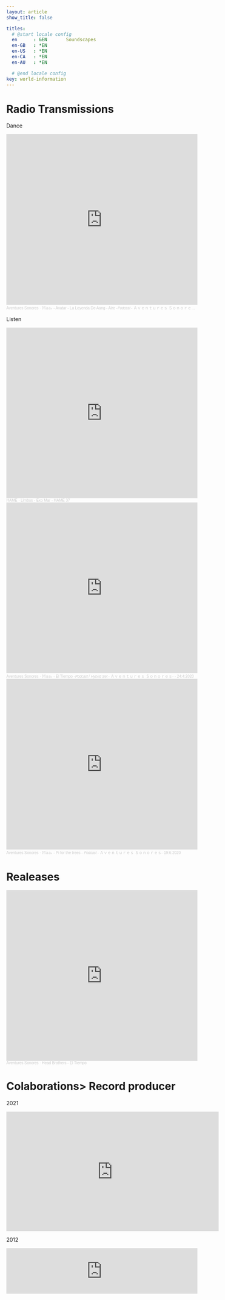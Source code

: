 ```yaml
---
layout: article
show_title: false

titles:
  # @start locale config
  en      : &EN       Soundscapes
  en-GB   : *EN
  en-US   : *EN
  en-CA   : *EN
  en-AU   : *EN

  # @end locale config
key: world-information
---
```


# Radio Transmissions 

Dance 

<iframe width="100%" height="450" scrolling="no" frameborder="no" allow="autoplay" src="https://w.soundcloud.com/player/?url=https%3A//api.soundcloud.com/tracks/978035005&color=%230013ff&auto_play=false&hide_related=true&show_comments=false&show_user=true&show_reposts=false&show_teaser=false&visual=true"></iframe><div style="font-size: 10px; color: #cccccc;line-break: anywhere;word-break: normal;overflow: hidden;white-space: nowrap;text-overflow: ellipsis; font-family: Interstate,Lucida Grande,Lucida Sans Unicode,Lucida Sans,Garuda,Verdana,Tahoma,sans-serif;font-weight: 100;"><a href="https://soundcloud.com/aventuresonores" title="Aventures Sonores" target="_blank" style="color: #cccccc; text-decoration: none;">Aventures Sonores</a> · <a href="https://soundcloud.com/aventuresonores/avatar-la-leyenda-de-aang-aire-aventures-sonores-3112021" title="𝕄𝕒𝕒𝓇 - Avatar - La Leyenda De Aang - Aire  -𝘗𝘰𝘥𝘤𝘢𝘴𝘵 - Ａｖｅｎｔｕｒｅｓ Ｓｏｎｏｒｅｓ - 31:1:2021" target="_blank" style="color: #cccccc; text-decoration: none;">𝕄𝕒𝕒𝓇 - Avatar - La Leyenda De Aang - Aire  -𝘗𝘰𝘥𝘤𝘢𝘴𝘵 - Ａｖｅｎｔｕｒｅｓ Ｓｏｎｏｒｅｓ - 31:1:2021</a></div>

Listen 

<iframe width="100%" height="450" scrolling="no" frameborder="no" allow="autoplay" src="https://w.soundcloud.com/player/?url=https%3A//api.soundcloud.com/tracks/968769046&color=%230013ff&auto_play=false&hide_related=true&show_comments=false&show_user=true&show_reposts=false&show_teaser=false&visual=true"></iframe><div style="font-size: 10px; color: #cccccc;line-break: anywhere;word-break: normal;overflow: hidden;white-space: nowrap;text-overflow: ellipsis; font-family: Interstate,Lucida Grande,Lucida Sans Unicode,Lucida Sans,Garuda,Verdana,Tahoma,sans-serif;font-weight: 100;"><a href="https://soundcloud.com/hamefreq" title="HAME" target="_blank" style="color: #cccccc; text-decoration: none;">HAME</a> · <a href="https://soundcloud.com/hamefreq/limbus-exo-mar-hame-edit" title="Limbus - Exo Mar - HAME 37" target="_blank" style="color: #cccccc; text-decoration: none;">Limbus - Exo Mar - HAME 37</a></div>


<iframe width="100%" height="450" scrolling="no" frameborder="no" allow="autoplay" src="https://w.soundcloud.com/player/?url=https%3A//api.soundcloud.com/tracks/808255549&color=%230013ff&auto_play=false&hide_related=true&show_comments=false&show_user=true&show_reposts=false&show_teaser=false&visual=true"></iframe><div style="font-size: 10px; color: #cccccc;line-break: anywhere;word-break: normal;overflow: hidden;white-space: nowrap;text-overflow: ellipsis; font-family: Interstate,Lucida Grande,Lucida Sans Unicode,Lucida Sans,Garuda,Verdana,Tahoma,sans-serif;font-weight: 100;"><a href="https://soundcloud.com/aventuresonores" title="Aventures Sonores" target="_blank" style="color: #cccccc; text-decoration: none;">Aventures Sonores</a> · <a href="https://soundcloud.com/aventuresonores/hybrid-set-el-tiempo-httpwarrolive-2442020" title="𝕄𝕒𝕒𝓇 - El Tiempo -𝘗𝘰𝘥𝘤𝘢𝘴𝘵 / 𝘏𝘺𝘣𝘳𝘪𝘥 𝘚𝘦𝘵 - Ａｖｅｎｔｕｒｅｓ Ｓｏｎｏｒｅｓ-  - 24:4:2020" target="_blank" style="color: #cccccc; text-decoration: none;">𝕄𝕒𝕒𝓇 - El Tiempo -𝘗𝘰𝘥𝘤𝘢𝘴𝘵 / 𝘏𝘺𝘣𝘳𝘪𝘥 𝘚𝘦𝘵 - Ａｖｅｎｔｕｒｅｓ Ｓｏｎｏｒｅｓ-  - 24:4:2020</a></div>

<iframe width="100%" height="450" scrolling="no" frameborder="no" allow="autoplay" src="https://w.soundcloud.com/player/?url=https%3A//api.soundcloud.com/tracks/868915201&color=%230013ff&auto_play=false&hide_related=true&show_comments=false&show_user=true&show_reposts=false&show_teaser=false&visual=true"></iframe><div style="font-size: 10px; color: #cccccc;line-break: anywhere;word-break: normal;overflow: hidden;white-space: nowrap;text-overflow: ellipsis; font-family: Interstate,Lucida Grande,Lucida Sans Unicode,Lucida Sans,Garuda,Verdana,Tahoma,sans-serif;font-weight: 100;"><a href="https://soundcloud.com/aventuresonores" title="Aventures Sonores" target="_blank" style="color: #cccccc; text-decoration: none;">Aventures Sonores</a> · <a href="https://soundcloud.com/aventuresonores/aventures-sonores-pi-warrolive-1962020" title="𝕄𝕒𝕒𝓇 - Pi for the trees - 𝘗𝘰𝘥𝘤𝘢𝘴𝘵  - Ａｖｅｎｔｕｒｅｓ Ｓｏｎｏｒｅｓ- 19:6:2020" target="_blank" style="color: #cccccc; text-decoration: none;">𝕄𝕒𝕒𝓇 - Pi for the trees - 𝘗𝘰𝘥𝘤𝘢𝘴𝘵  - Ａｖｅｎｔｕｒｅｓ Ｓｏｎｏｒｅｓ- 19:6:2020</a></div>



# Realeases  

<iframe width="100%" height="450" scrolling="no" frameborder="no" allow="autoplay" src="https://w.soundcloud.com/player/?url=https%3A//api.soundcloud.com/playlists/1006884346&color=%230013ff&auto_play=false&hide_related=true&show_comments=false&show_user=true&show_reposts=false&show_teaser=false&visual=true"></iframe><div style="font-size: 10px; color: #cccccc;line-break: anywhere;word-break: normal;overflow: hidden;white-space: nowrap;text-overflow: ellipsis; font-family: Interstate,Lucida Grande,Lucida Sans Unicode,Lucida Sans,Garuda,Verdana,Tahoma,sans-serif;font-weight: 100;"><a href="https://soundcloud.com/aventuresonores" title="Aventures Sonores" target="_blank" style="color: #cccccc; text-decoration: none;">Aventures Sonores</a> · <a href="https://soundcloud.com/aventuresonores/sets/head-brothers-el-tiempo-v1" title="Head Brothers - El Tiempo" target="_blank" style="color: #cccccc; text-decoration: none;">Head Brothers - El Tiempo</a></div>


# Colaborations> Record producer

2021 

<iframe width="560" height="315" src="https://www.youtube.com/embed/FzVPe0FwaTY?start=1408" title="YouTube video player" frameborder="0" allow="accelerometer; autoplay; clipboard-write; encrypted-media; gyroscope; picture-in-picture" allowfullscreen></iframe>

2012 

<iframe style="border: 0; width: 100%; height: 120px;" src="https://bandcamp.com/EmbeddedPlayer/album=2654219033/size=large/bgcol=ffffff/linkcol=0687f5/tracklist=false/artwork=small/transparent=true/" seamless><a href="https://acuifero.bandcamp.com/album/acu-fero-guaran">Acuífero Guaraní by Acuífero</a></iframe>

